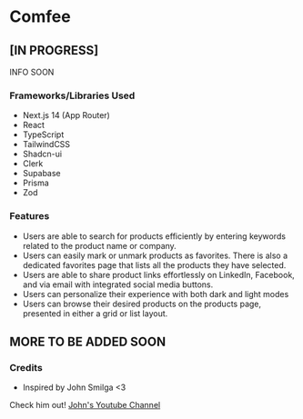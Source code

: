 # Comfee

## [IN PROGRESS]

INFO SOON 

### Frameworks/Libraries Used

- Next.js 14 (App Router)
- React
- TypeScript
- TailwindCSS
- Shadcn-ui
- Clerk
- Supabase
- Prisma
- Zod

### Features

- Users are able to search for products efficiently by entering keywords related to the product name or company.
- Users can easily mark or unmark products as favorites. There is also a dedicated favorites page that lists all the products they have selected.
- Users are able to share product links effortlessly on LinkedIn, Facebook, and via email with integrated social media buttons.
- Users can personalize their experience with both dark and light modes
- Users can browse their desired products on the products page, presented in either a grid or list layout.

## MORE TO BE ADDED SOON 

### Credits

- Inspired by John Smilga <3

Check him out! [John's Youtube Channel](https://www.youtube.com/@CodingAddict)
<br/>
